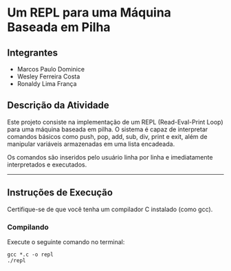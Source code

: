 # Um REPL para uma Máquina Baseada em Pilha

## Integrantes
- Marcos Paulo Dominice 
- Wesley Ferreira Costa 
- Ronaldy Lima França

## Descrição da Atividade

Este projeto consiste na implementação de um REPL (Read-Eval-Print Loop) para uma máquina baseada em pilha. O sistema é capaz de interpretar comandos básicos como push, pop, add, sub, div, print e exit, além de manipular variáveis armazenadas em uma lista encadeada.

Os comandos são inseridos pelo usuário linha por linha e imediatamente interpretados e executados.

---

## Instruções de Execução

Certifique-se de que você tenha um compilador C instalado (como gcc).

### Compilando

Execute o seguinte comando no terminal:

```
gcc *.c -o repl
./repl
```